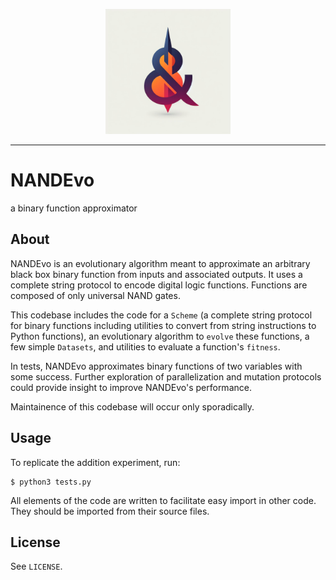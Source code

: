 <p align="center"><img src="https://github.com/nathanbronson/NANDEvo/blob/main/logo.jpg?raw=true" alt="logo" width="200"/></p>

_____
# NANDEvo
a binary function approximator

## About
NANDEvo is an evolutionary algorithm meant to approximate an arbitrary black box binary function from inputs and associated outputs. It uses a complete string protocol to encode digital logic functions. Functions are composed of only universal NAND gates.

This codebase includes the code for a `Scheme` (a complete string protocol for binary functions including utilities to convert from string instructions to Python functions), an evolutionary algorithm to `evolve` these functions, a few simple `Datasets`, and utilities to evaluate a function's `fitness`.

In tests, NANDEvo approximates binary functions of two variables with some success. Further exploration of parallelization and mutation protocols could provide insight to improve NANDEvo's performance.

Maintainence of this codebase will occur only sporadically.

## Usage
To replicate the addition experiment, run:
```
$ python3 tests.py
```

All elements of the code are written to facilitate easy import in other code. They should be imported from their source files.

## License
See `LICENSE`.
